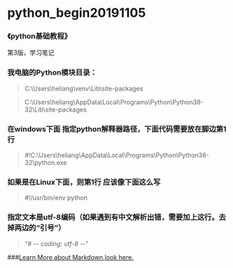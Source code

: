 # python_begin20191105

### 《python基础教程》

第3版，学习笔记

### 我电脑的Python模块目录：

> C:\Users\heliang\venv\Lib\site-packages

> C:\Users\heliang\AppData\Local\Programs\Python\Python38-32\Lib\site-packages



### 在windows下面 指定python解释器路径，下面代码需要放在脚边第1行

> #!C:\Users\heliang\AppData\Local\Programs\Python\Python38-32\python.exe

### 如果是在Linux下面，则第1行 应该像下面这么写

> #!/usr/bin/env python

### 指定文本是utf-8编码（如果遇到有中文解析出错，需要加上这行。去掉两边的“引号”）

>   "# -*- coding: utf-8 -*-"         

###[Learn More about Markdown,look here.](https://guides.github.com/features/mastering-markdown/)
